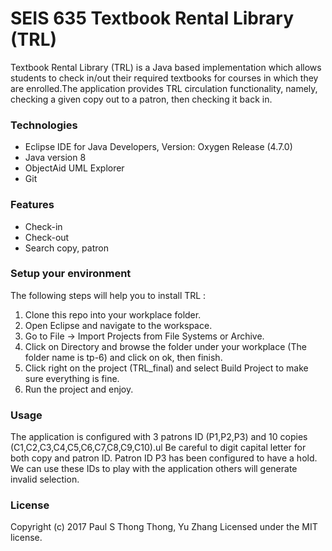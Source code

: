 # SEIS 635 Textbook Rental Library (TRL)

Textbook Rental Library (TRL) is a Java based implementation which allows students to check in/out their required textbooks for courses in which they are enrolled.The application provides TRL circulation functionality, namely, checking a given copy out to a patron, then checking it back in.

### Technologies
* Eclipse IDE for Java Developers, Version: Oxygen Release (4.7.0)
* Java version 8
* ObjectAid UML Explorer 
* Git

### Features
- Check-in
- Check-out
- Search copy, patron

### Setup your environment
The following steps will help you to install TRL :
1. Clone this repo into your workplace folder.
2. Open Eclipse and navigate to the workspace.
3. Go to File -> Import Projects from File Systems or Archive.
4. Click on Directory and browse the folder under your workplace (The folder name is tp-6) and click on ok, then finish.
5. Click right on the project (TRL_final) and select Build Project to make sure everything is fine.
6. Run the project and enjoy.

### Usage
The application is configured with 3 patrons ID (P1,P2,P3) and 10 copies (C1,C2,C3,C4,C5,C6,C7,C8,C9,C10).ul
Be careful to digit capital letter for both copy and patron ID. Patron ID P3 has been configured to have a hold.
We can use these IDs to play with the application others will generate invalid selection.

### License
Copyright (c) 2017 Paul S Thong Thong, Yu Zhang
Licensed under the MIT license.
